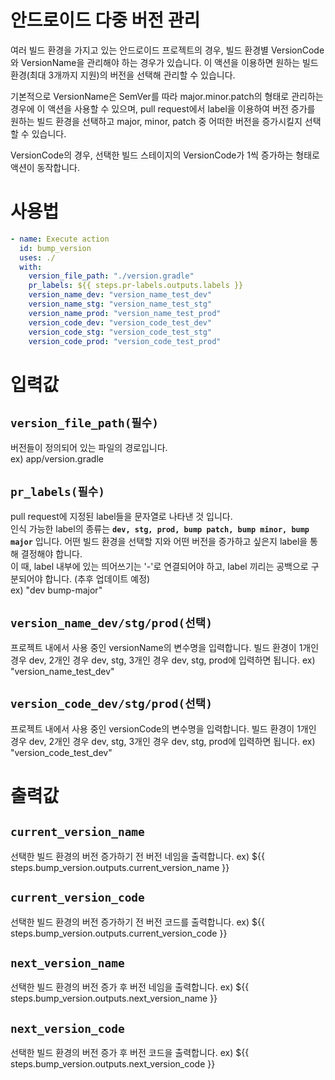 # 안드로이드 다중 버전 관리
여러 빌드 환경을 가지고 있는 안드로이드 프로젝트의 경우, 빌드 환경별 VersionCode와 VersionName을 관리해야 하는 경우가 있습니다. 이 액션을 이용하면 원하는 빌드 환경(최대 3개까지 지원)의 버전을 선택해 관리할 수 있습니다.

기본적으로 VersionName은 SemVer를 따라 major.minor.patch의 형태로 관리하는 경우에 이 액션을 사용할 수 있으며, pull request에서 label을 이용하여 버전 증가를 원하는 빌드 환경을 선택하고 major, minor, patch 중 어떠한 버전을 증가시킬지 선택할 수 있습니다.

VersionCode의 경우, 선택한 빌드 스테이지의 VersionCode가 1씩 증가하는 형태로 액션이 동작합니다.

# 사용법
```yml
- name: Execute action
  id: bump_version
  uses: ./ 
  with:
    version_file_path: "./version.gradle"
    pr_labels: ${{ steps.pr-labels.outputs.labels }}
    version_name_dev: "version_name_test_dev"
    version_name_stg: "version_name_test_stg"
    version_name_prod: "version_name_test_prod"
    version_code_dev: "version_code_test_dev"
    version_code_stg: "version_code_test_stg"
    version_code_prod: "version_code_test_prod"
```

# 입력값
## `version_file_path(필수)`
버전들이 정의되어 있는 파일의 경로입니다.<br>
ex) app/version.gradle

## `pr_labels(필수)`
pull request에 지정된 label들을 문자열로 나타낸 것 입니다.<br>
인식 가능한 label의 종류는 **`dev, stg, prod, bump patch, bump minor, bump major`** 입니다. 어떤 빌드 환경을 선택할 지와 어떤 버전을 증가하고 싶은지 label을 통해 결정해야 합니다.<br>
이 때, label 내부에 있는 띄어쓰기는 '-'로 연결되어야 하고, label 끼리는 공백으로 구분되어야 합니다. (추후 업데이트 예정)<br>
ex) "dev bump-major"

## `version_name_dev/stg/prod(선택)`
프로젝트 내에서 사용 중인 versionName의 변수명을 입력합니다. 빌드 환경이 1개인 경우 dev, 2개인 경우 dev, stg, 3개인 경우 dev, stg, prod에 입력하면 됩니다.
ex) "version_name_test_dev"

## `version_code_dev/stg/prod(선택)`
프로젝트 내에서 사용 중인 versionCode의 변수명을 입력합니다. 빌드 환경이 1개인 경우 dev, 2개인 경우 dev, stg, 3개인 경우 dev, stg, prod에 입력하면 됩니다.
ex) "version_code_test_dev"

# 출력값
## `current_version_name`
선택한 빌드 환경의 버전 증가하기 전 버전 네임을 출력합니다.
ex) ${{ steps.bump_version.outputs.current_version_name }}

## `current_version_code`
선택한 빌드 환경의 버전 증가하기 전 버전 코드를 출력합니다.
ex) ${{ steps.bump_version.outputs.current_version_code }}

## `next_version_name`
선택한 빌드 환경의 버전 증가 후 버전 네임을 출력합니다.
ex) ${{ steps.bump_version.outputs.next_version_name }}

## `next_version_code`
선택한 빌드 환경의 버전 증가 후 버전 코드을 출력합니다.
ex) ${{ steps.bump_version.outputs.next_version_code }}
